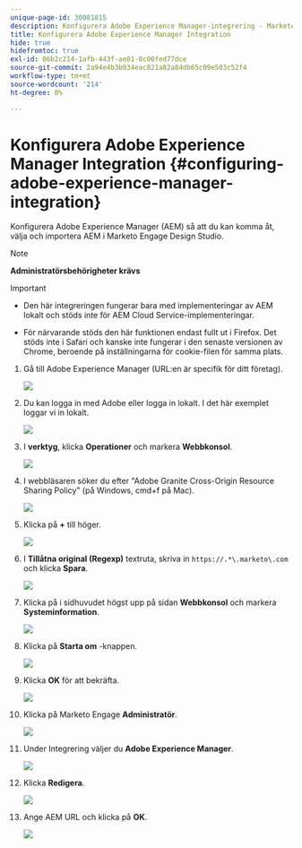 ```yaml
---
unique-page-id: 30081815
description: Konfigurera Adobe Experience Manager-integrering - Marketo Docs - produktdokumentation
title: Konfigurera Adobe Experience Manager Integration
hide: true
hidefromtoc: true
exl-id: 06b2c214-1afb-443f-ae01-0c00fed77dce
source-git-commit: 2a94e4b3b034eac821a82a84db65c09e503c52f4
workflow-type: tm+mt
source-wordcount: '214'
ht-degree: 0%

---
```


# Konfigurera Adobe Experience Manager Integration {#configuring-adobe-experience-manager-integration}

Konfigurera Adobe Experience Manager (AEM) så att du kan komma åt, välja och importera AEM i Marketo Engage Design Studio.

>[!NOTE]
>
>**Administratörsbehörigheter krävs**

>[!IMPORTANT]
>
>* Den här integreringen fungerar bara med implementeringar av AEM lokalt och stöds inte för AEM Cloud Service-implementeringar.
>
>* För närvarande stöds den här funktionen endast fullt ut i Firefox. Det stöds inte i Safari och kanske inte fungerar i den senaste versionen av Chrome, beroende på inställningarna för cookie-filen för samma plats.


1. Gå till Adobe Experience Manager (URL:en är specifik för ditt företag).

   ![](assets/one.png)

1. Du kan logga in med Adobe eller logga in lokalt. I det här exemplet loggar vi in lokalt.

   ![](assets/two.png)

1. I **verktyg**, klicka **Operationer** och markera **Webbkonsol**.

   ![](assets/2a.png)

1. I webbläsaren söker du efter &quot;Adobe Granite Cross-Origin Resource Sharing Policy&quot; (på Windows, cmd+f på Mac).

   ![](assets/three.png)

1. Klicka på **+** till höger.

   ![](assets/four.png)

1. I **Tillåtna original (Regexp)** textruta, skriva in `https://.*\.marketo\.com` och klicka **Spara**.

   ![](assets/five-psd.png)

1. Klicka på i sidhuvudet högst upp på sidan **Webbkonsol** och markera **Systeminformation**.

   ![](assets/six.png)

1. Klicka på **Starta om** -knappen.

   ![](assets/seven.png)

1. Klicka **OK** för att bekräfta.

   ![](assets/eight.png)

1. Klicka på Marketo Engage **Administratör**.

   ![](assets/nine.png)

1. Under Integrering väljer du **Adobe Experience Manager**.

   ![](assets/ten.png)

1. Klicka **Redigera**.

   ![](assets/eleven.png)

1. Ange AEM URL och klicka på **OK**.

   ![](assets/twelve.png)
